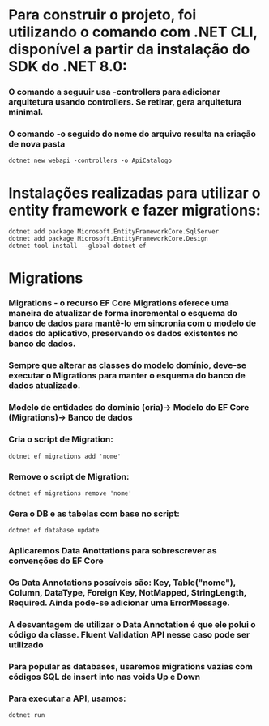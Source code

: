 # Para construir o projeto, foi utilizando o comando com .NET CLI, disponível a partir da instalação do SDK do .NET 8.0:
### O comando a seguuir usa -controllers para adicionar arquitetura usando controllers. Se retirar, gera arquitetura minimal.
### O comando -o seguido do nome do arquivo resulta na criação de nova pasta
```
dotnet new webapi -controllers -o ApiCatalogo
```

# Instalações realizadas para utilizar o entity framework e fazer migrations:
```
dotnet add package Microsoft.EntityFrameworkCore.SqlServer
dotnet add package Microsoft.EntityFrameworkCore.Design  
dotnet tool install --global dotnet-ef                 
```

# Migrations

### Migrations - o recurso EF Core Migrations oferece uma maneira de atualizar de forma incremental o esquema do banco de dados para mantê-lo em sincronia com o modelo de dados do aplicativo, preservando os dados existentes no banco de dados. 
### Sempre que alterar as classes do modelo domínio, deve-se executar o Migrations para manter o esquema do banco de dados atualizado. 
### Modelo de entidades do domínio (cria)-> Modelo do EF Core (Migrations)-> Banco de dados

### Cria o script de Migration:
```
dotnet ef migrations add 'nome'
```

### Remove o script de Migration:
```
dotnet ef migrations remove 'nome'
```

### Gera o DB e as tabelas com base no script:
```
dotnet ef database update
```

### Aplicaremos Data Anottations para sobrescrever as convenções do EF Core 
### Os Data Annotations possíveis são: Key, Table("nome"), Column, DataType, Foreign Key, NotMapped, StringLength, Required. Ainda pode-se adicionar uma ErrorMessage.
### A desvantagem de utilizar o Data Annotation é que ele polui o código da classe. Fluent Validation API nesse caso pode ser utilizado

### Para popular as databases, usaremos migrations vazias com códigos SQL de insert into nas voids Up e Down

### Para executar a API, usamos:

```
dotnet run
```